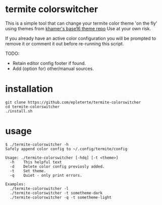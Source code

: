 termite colorswitcher
=====================

This is a simple tool that can change your termite color theme 'on the fly' using themes from [khamer's base16 theme repo](https://api.github.com/repos/khamer/base16-termite/contents/themes)
Use at your own risk.

If you already have an active color configuration you will be prompted to remove it or comment it out before re-running this script.

TODO:
* Retain editor config footer if found.
* Add (option for) other/manual sources.

installation
============

    git clone https://github.com/epleterte/termite-colorswitcher
    cd termite-colorswitcher
    ./install.sh

usage
=====

    $ ./termite-colorswitcher -h
    Safely append color config to ~/.config/termite/config
    
    Usage: ./termite-colorswitcher [-hdq] [-t <theme>]
      -h    This helpful text
      -d    Delete color config previosly added.
      -t    Set theme.
      -q    Quiet - only print errors.
    
    Examples:
      ./termite-colorswitcher -l
      ./termite-colorswitcher -t sometheme-dark
      ./termite-colorswitcher -q -t sometheme-light

